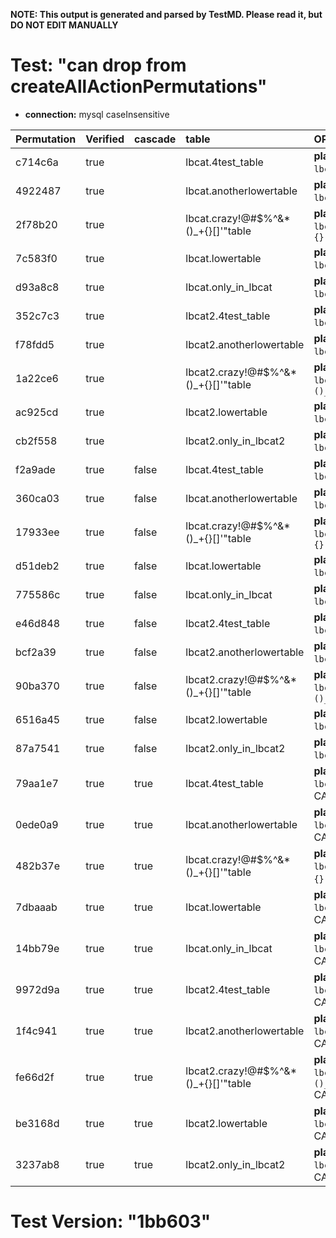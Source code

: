 **NOTE: This output is generated and parsed by TestMD. Please read it, but DO NOT EDIT MANUALLY**

# Test: "can drop from createAllActionPermutations" #

- **connection:** mysql caseInsensitive

| Permutation | Verified | cascade | table                                | OPERATIONS
| :---------- | :------- | :------ | :----------------------------------- | :------
| c714c6a     | true     |         | lbcat.4test_table                    | **plan**: DROP TABLE `lbcat`.`4test_table`
| 4922487     | true     |         | lbcat.anotherlowertable              | **plan**: DROP TABLE `lbcat`.`anotherlowertable`
| 2f78b20     | true     |         | lbcat.crazy!@#\$%^&*()_+{}[]'"table  | **plan**: DROP TABLE `lbcat`.`crazy!@#\$%^&*()_+{}[]'"table`
| 7c583f0     | true     |         | lbcat.lowertable                     | **plan**: DROP TABLE `lbcat`.`lowertable`
| d93a8c8     | true     |         | lbcat.only_in_lbcat                  | **plan**: DROP TABLE `lbcat`.`only_in_lbcat`
| 352c7c3     | true     |         | lbcat2.4test_table                   | **plan**: DROP TABLE `lbcat2`.`4test_table`
| f78fdd5     | true     |         | lbcat2.anotherlowertable             | **plan**: DROP TABLE `lbcat2`.`anotherlowertable`
| 1a22ce6     | true     |         | lbcat2.crazy!@#\$%^&*()_+{}[]'"table | **plan**: DROP TABLE `lbcat2`.`crazy!@#\$%^&*()_+{}[]'"table`
| ac925cd     | true     |         | lbcat2.lowertable                    | **plan**: DROP TABLE `lbcat2`.`lowertable`
| cb2f558     | true     |         | lbcat2.only_in_lbcat2                | **plan**: DROP TABLE `lbcat2`.`only_in_lbcat2`
| f2a9ade     | true     | false   | lbcat.4test_table                    | **plan**: DROP TABLE `lbcat`.`4test_table`
| 360ca03     | true     | false   | lbcat.anotherlowertable              | **plan**: DROP TABLE `lbcat`.`anotherlowertable`
| 17933ee     | true     | false   | lbcat.crazy!@#\$%^&*()_+{}[]'"table  | **plan**: DROP TABLE `lbcat`.`crazy!@#\$%^&*()_+{}[]'"table`
| d51deb2     | true     | false   | lbcat.lowertable                     | **plan**: DROP TABLE `lbcat`.`lowertable`
| 775586c     | true     | false   | lbcat.only_in_lbcat                  | **plan**: DROP TABLE `lbcat`.`only_in_lbcat`
| e46d848     | true     | false   | lbcat2.4test_table                   | **plan**: DROP TABLE `lbcat2`.`4test_table`
| bcf2a39     | true     | false   | lbcat2.anotherlowertable             | **plan**: DROP TABLE `lbcat2`.`anotherlowertable`
| 90ba370     | true     | false   | lbcat2.crazy!@#\$%^&*()_+{}[]'"table | **plan**: DROP TABLE `lbcat2`.`crazy!@#\$%^&*()_+{}[]'"table`
| 6516a45     | true     | false   | lbcat2.lowertable                    | **plan**: DROP TABLE `lbcat2`.`lowertable`
| 87a7541     | true     | false   | lbcat2.only_in_lbcat2                | **plan**: DROP TABLE `lbcat2`.`only_in_lbcat2`
| 79aa1e7     | true     | true    | lbcat.4test_table                    | **plan**: DROP TABLE `lbcat`.`4test_table` CASCADE
| 0ede0a9     | true     | true    | lbcat.anotherlowertable              | **plan**: DROP TABLE `lbcat`.`anotherlowertable` CASCADE
| 482b37e     | true     | true    | lbcat.crazy!@#\$%^&*()_+{}[]'"table  | **plan**: DROP TABLE `lbcat`.`crazy!@#\$%^&*()_+{}[]'"table` CASCADE
| 7dbaaab     | true     | true    | lbcat.lowertable                     | **plan**: DROP TABLE `lbcat`.`lowertable` CASCADE
| 14bb79e     | true     | true    | lbcat.only_in_lbcat                  | **plan**: DROP TABLE `lbcat`.`only_in_lbcat` CASCADE
| 9972d9a     | true     | true    | lbcat2.4test_table                   | **plan**: DROP TABLE `lbcat2`.`4test_table` CASCADE
| 1f4c941     | true     | true    | lbcat2.anotherlowertable             | **plan**: DROP TABLE `lbcat2`.`anotherlowertable` CASCADE
| fe66d2f     | true     | true    | lbcat2.crazy!@#\$%^&*()_+{}[]'"table | **plan**: DROP TABLE `lbcat2`.`crazy!@#\$%^&*()_+{}[]'"table` CASCADE
| be3168d     | true     | true    | lbcat2.lowertable                    | **plan**: DROP TABLE `lbcat2`.`lowertable` CASCADE
| 3237ab8     | true     | true    | lbcat2.only_in_lbcat2                | **plan**: DROP TABLE `lbcat2`.`only_in_lbcat2` CASCADE

# Test Version: "1bb603" #